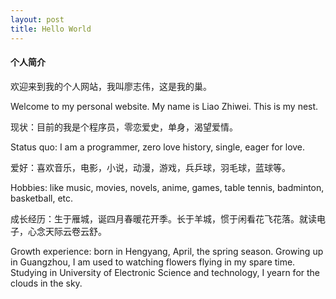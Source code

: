 ```yaml
---
layout: post
title: Hello World
---
```


#### 个人简介

欢迎来到我的个人网站，我叫廖志伟，这是我的巢。

Welcome to my personal website. My name is Liao Zhiwei. This is my nest.

现状：目前的我是个程序员，零恋爱史，单身，渴望爱情。

Status quo: I am a programmer, zero love history, single, eager for love.

爱好：喜欢音乐，电影，小说，动漫，游戏，兵乒球，羽毛球，蓝球等。

Hobbies: like music, movies, novels, anime, games, table tennis, badminton, basketball, etc.

成长经历：生于雁城，诞四月春暖花开季。长于羊城，惯于闲看花飞花落。就读电子，心念天际云卷云舒。

Growth experience: born in Hengyang, April, the spring season. Growing up in Guangzhou, I am used to watching flowers flying in my spare time. Studying in University of Electronic Science and technology, I yearn for the clouds in the sky.



